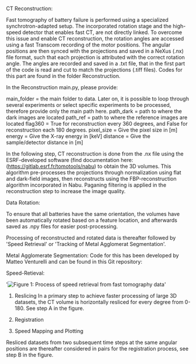 CT Reconstruction:

Fast tomography of battery failure is performed using a specialized synchrotron-adapted setup. 
The incorporated rotation stage and the high-speed detector that enables fast CT, are not directly linked. 
To overcome this issue and enable CT reconstruction, the rotation angles are accessed using a fast 
Transcom recording of the motor positions. The angular positions are then synced with the projections 
and saved in a NeXus (.nx) file format, such that each projection is attributed with the correct rotation angle. 
The angles are recorded and saved in a .txt file, that in the first part of the code is read and cut to match 
the projections (.tiff files). Codes for this part are found in the folder Reconstruction. 

In the Reconstruction main.py, please provide:

main_folder = the main folder to data. Later on, it is possible to loop through several experiments or select specific experiments to be processed, therefore provide only the main path here.
path_dark = path to where the dark images are located 
path_ref = path to where the reference images are located 
flag360 = True for reconstruction every 360 degrees, and False for reconstruction each 180 degrees. 
pixel_size = Give the pixel size in [m]
energy = Give the X-ray energy in [keV]
distance = Give the sample/detector distance in [m]

In the following step, CT reconstruction is done from the .nx file using the ESRF-developed software 
(find documentation here: (https://gitlab.esrf.fr/tomotools/nabu) to obtain the 3D volumes. 
This algorithm pre-processes the projections through normalization using flat and dark-field images,
then reconstructs using the FBP-reconstruction algorithm incorporated in Nabu. Paganing filtering 
is applied in the reconstruction step to increase the image quality.


Data Rotation:

To ensure that all batteries have the same orientation, the volumes have been automatically rotated 
based on a feature location, and afterwards saved as .npy files for easier post-processing. 

Processing of reconstructed and rotated data is thereafter followed by 'Speed Retrieval' or 'Tracking of Metal Agglomerat Segmentation'. 

Metal Agglomerate Segmentation: 
Code for this has been developed by Matteo Venturelli and can be found in this Git repository: 

Speed-Retieval: 

'![Figure 1: Process of speed retrieval from fast tomography data](https://github.com/matildafransson/FastTomography/blob/master/FINAL_SPEED_FIG.png?raw=true)'

1. Reslicing
In a primary step to achieve faster processing of large 3D datasets, the CT volume is horizontally resliced for every degree from 0-180. See step A in the figure. 

2. Registration

3. Speed Mapping and Plotting


 

Resliced datasets from two subsequent time steps at the same angular positions are thereafter considered in pairs for the registration process, see step B in the figure.

